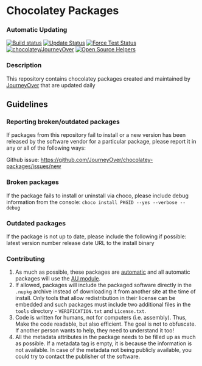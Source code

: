 # Chocolatey Packages

### Automatic Updating

[![Build status](https://github.com/JourneyOver/chocolatey-packages/workflows/Update%20Packages/badge.svg)](https://github.com/JourneyOver/chocolatey-packages/actions?query=workflow%3A%22Update+Packages%22)
[![Update Status](https://img.shields.io/badge/Update-Status-blue.svg)](https://gist.github.com/JourneyOver/508bb89c4cc35b67842940c60310532b)
[![Force Test Status](https://img.shields.io/badge/Update-Force%20Test%20Status-red.svg)](https://gist.github.com/JourneyOver/13f08beca5db513521762b5c4ce53d58)
[![chocolatey/JourneyOver](https://img.shields.io/badge/Chocolatey-JourneyOver-008b85.svg)](https://chocolatey.org/profiles/JourneyOver)
[![Open Source Helpers](https://www.codetriage.com/journeyover/chocolatey-packages/badges/users.svg)](https://www.codetriage.com/journeyover/chocolatey-packages)

### Description

This repository contains chocolatey packages created and maintained by [JourneyOver](https://chocolatey.org/profiles/JourneyOver) that are updated daily

## Guidelines

### Reporting broken/outdated packages

If packages from this repository fail to install or a new version has been released by the software vendor for a particular package, please report it in any or all of the following ways:

Github issue: <https://github.com/JourneyOver/chocolatey-packages/issues/new>

### Broken packages

If the package fails to install or uninstall via choco, please include debug information from the console:
`choco install PKGID --yes --verbose --debug`

### Outdated packages

If the package is not up to date, please include the following if possible:
latest version number
release date
URL to the install binary

### Contributing

1. As much as possible, these packages are [automatic](https://chocolatey.org/docs/automatic-packages) and all automatic packages will use the [AU module](https://github.com/majkinetor/au).
2. If allowed, packages will include the packaged software directly in the `.nupkg` archive instead of downloading it from another site at the time of install. Only tools that allow redistribution in their license can be embedded and such packages must include two additional files in the `tools` directory - `VERIFICATION.txt` and `License.txt`.
3. Code is written for humans, not for computers (i.e. assembly). Thus, Make the code readable, but also efficient. The goal is not to obfuscate. If another person wants to help, they need to understand it too!
4. All the metadata attributes in the package needs to be filled up as much as possible. If a metadata tag is empty, it is because the information is not available. In case of the metadata not being publicly available, you could try to contact the publisher of the software.
